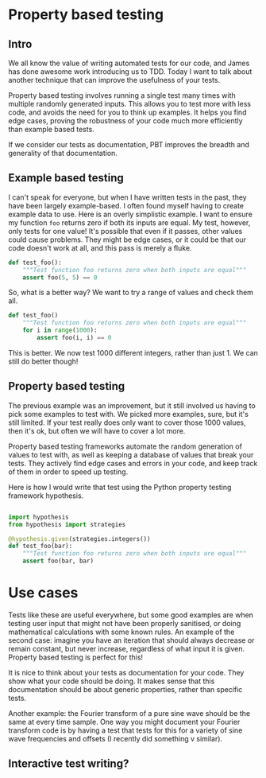 # Property based testing


## Intro

We all know the value of writing automated tests for our code, and James has 
done awesome work introducing us to TDD.  Today I want to talk about another 
technique that can improve the usefulness of your tests.

Property based testing involves running a single test many times with multiple 
randomly generated inputs.  This allows you to test more with less code, and 
avoids the need for you to think up examples.  It helps you find edge cases, 
proving the robustness of your code much more efficiently than example based 
tests.

If we consider our tests as documentation, PBT improves the breadth and 
generality of that documentation.


## Example based testing

I can't speak for everyone, but when I have written tests in the past, they 
have been largely example-based.  I often found myself having to create example 
data to use.  Here is an overly simplistic example.  I want to ensure my 
function `foo` returns zero if both its inputs are equal.  My test, however, 
only tests for one value!  It's possible that even if it passes, other values 
could cause problems.  They might be edge cases, or it could be that our code 
doesn't work at all, and this pass is merely a fluke.

```python
def test_foo():
    """Test function foo returns zero when both inputs are equal"""
    assert foo(5, 5) == 0
```

So, what is a better way?  We want to try a range of values and check them all.

```python
def test_foo()
    """Test function foo returns zero when both inputs are equal"""
    for i in range(1000):
        assert foo(i, i) == 0
```

This is better.  We now test 1000 different integers, rather than just 1.  We 
can still do better though!


## Property based testing

The previous example was an improvement, but it still involved us having to 
pick some examples to test with.  We picked more examples, sure, but it's still 
limited.  If your test really does only want to cover those 1000 values, then 
it's ok, but often we will have to cover a lot more.

Property based testing frameworks automate the random generation of values to 
test with, as well as keeping a database of values that break your tests.  They 
actively find edge cases and errors in your code, and keep track of them in 
order to speed up testing.

Here is how I would write that test using the Python property testing framework 
hypothesis.

```python

import hypothesis
from hypothesis import strategies

@hypothesis.given(strategies.integers())
def test_foo(bar):
    """Test function foo returns zero when both inputs are equal"""
    assert foo(bar, bar)
```

# Use cases

Tests like these are useful everywhere, but some good examples are when testing 
user input that might not have been properly sanitised, or doing mathematical 
calculations with some known rules.  An example of the second case: imagine you 
have an iteration that should always decrease or remain constant, but never 
increase, regardless of what input it is given.  Property based testing is 
perfect for this!

It is nice to think about your tests as documentation for your code.  They show 
what your code should be doing.  It makes sense that this documentation should 
be about generic properties, rather than specific tests.

Another example: the Fourier transform of a pure sine wave should be the same 
at every time sample.  One way you might document your Fourier transform code 
is by having a test that tests for this for a variety of sine wave frequencies 
and offsets (I recently did something v similar).

## Interactive test writing?
